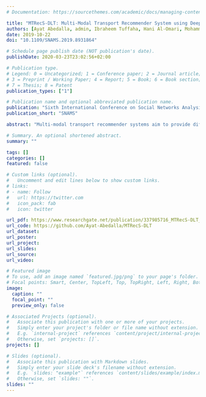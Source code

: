 ```yaml
---
# Documentation: https://sourcethemes.com/academic/docs/managing-content/

title: "MTRecS-DLT: Multi-Modal Transport Recommender System using Deep Learning and Tree Models"
authors: [Ayat Abedalla, admin, Ibraheem Tuffaha, Hani Al-Omari, Mohammad Omari, Malak Abdullah, Mahmoud Al-Ayyoub]
date: 2019-10-22
doi: "10.1109/SNAMS.2019.8931864"

# Schedule page publish date (NOT publication's date).
publishDate: 2020-03-23T23:02:56+02:00

# Publication type.
# Legend: 0 = Uncategorized; 1 = Conference paper; 2 = Journal article;
# 3 = Preprint / Working Paper; 4 = Report; 5 = Book; 6 = Book section;
# 7 = Thesis; 8 = Patent
publication_types: ["1"]

# Publication name and optional abbreviated publication name.
publication: "Sixth International Conference on Social Networks Analysis, Management and Security"
publication_short: "SNAMS"

abstract: "Multi-modal transport recommender systems aim to provide different users with different route choices for more than one mode of transportation. Most existing systems focus on unimodal transportation providing shortest distance or travel time. Knowing that the use of machine learning and deep learning techniques are achieving success in many fields, it has also been applied to improve the transport networks by helping individuals to meet their needs and observe their various preferences. In this paper, we develop a model called MTRecS-DLT (Multi-Modal Transport Recommender System using Deep Learning and Tree Models) for recommending the most appropriate transport mode for different users. We have used the weighted average ensembling method of Convolutional Neural Network (CNN) and Gradient-Boosted Decision Trees (GBDT) that shows promising results. We have extracted context and user features from the training data. Then, CNN has been applied to extract latent features. The proposed model utilizes a weighted average ensembling to combine CNN and GBDT."

# Summary. An optional shortened abstract.
summary: ""

tags: []
categories: []
featured: false

# Custom links (optional).
#   Uncomment and edit lines below to show custom links.
# links:
# - name: Follow
#   url: https://twitter.com
#   icon_pack: fab
#   icon: twitter

url_pdf: https://www.researchgate.net/publication/337985716_MTRecS-DLT_Multi-Modal_Transport_Recommender_System_using_Deep_Learning_and_Tree_Models
url_code: https://github.com/Ayat-Abedalla/MTRecS-DLT
url_dataset:
url_poster:
url_project:
url_slides:
url_source:
url_video:

# Featured image
# To use, add an image named `featured.jpg/png` to your page's folder. 
# Focal points: Smart, Center, TopLeft, Top, TopRight, Left, Right, BottomLeft, Bottom, BottomRight.
image:
  caption: ""
  focal_point: ""
  preview_only: false

# Associated Projects (optional).
#   Associate this publication with one or more of your projects.
#   Simply enter your project's folder or file name without extension.
#   E.g. `internal-project` references `content/project/internal-project/index.md`.
#   Otherwise, set `projects: []`.
projects: []

# Slides (optional).
#   Associate this publication with Markdown slides.
#   Simply enter your slide deck's filename without extension.
#   E.g. `slides: "example"` references `content/slides/example/index.md`.
#   Otherwise, set `slides: ""`.
slides: ""
---
```


